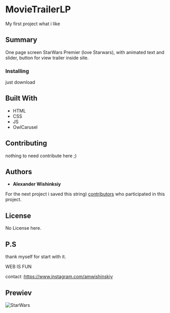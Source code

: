 # MovieTrailerLP

My first project what i like

## Summary
One page screen StarWars Premier (love Starwars), with animated text and slider, button for view trailer inside site.

### Installing

just download


## Built With

* HTML
* CSS
* JS
* OwlCarusel

## Contributing

nothing to need contribute here ;)


## Authors

* **Alexander Wishinksiy** 

For the next project i saved this string) [contributors](#) who participated in this project.

## License

No License here.

## P.S

thank myself for start with it.

WEB IS FUN

contact :https://www.instagram.com/amwishinskiy
## Prewiev
![StarWars](https://user-images.githubusercontent.com/11227748/154944613-8193e857-3ab8-49ab-8b9e-f051c03d5ebf.jpg)

